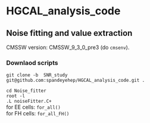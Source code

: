 # HGCAL_analysis_code

## Noise fitting and value extraction <br/>

CMSSW version: CMSSW_9_3_0_pre3 (do `cmsenv`).

### Downlaod scripts <br/>
`git clone -b  SNR_study git@github.com:spandeyehep/HGCAL_analysis_code.git .` <br/>

`cd Noise_fitter`<br/>
`root -l`<br/>
`.L noiseFitter.C+`<br/>
for EE cells: `for_all()` <br/>
for FH cells: `for_all_FH()` <br/>
